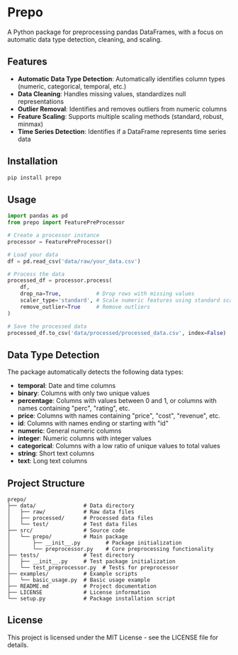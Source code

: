 # Prepo

A Python package for preprocessing pandas DataFrames, with a focus on automatic data type detection, cleaning, and scaling.

## Features

- **Automatic Data Type Detection**: Automatically identifies column types (numeric, categorical, temporal, etc.)
- **Data Cleaning**: Handles missing values, standardizes null representations
- **Outlier Removal**: Identifies and removes outliers from numeric columns
- **Feature Scaling**: Supports multiple scaling methods (standard, robust, minmax)
- **Time Series Detection**: Identifies if a DataFrame represents time series data

## Installation

```bash
pip install prepo
```

## Usage

```python
import pandas as pd
from prepo import FeaturePreProcessor

# Create a processor instance
processor = FeaturePreProcessor()

# Load your data
df = pd.read_csv('data/raw/your_data.csv')

# Process the data
processed_df = processor.process(
    df, 
    drop_na=True,           # Drop rows with missing values
    scaler_type='standard', # Scale numeric features using standard scaling
    remove_outlier=True     # Remove outliers
)

# Save the processed data
processed_df.to_csv('data/processed/processed_data.csv', index=False)
```

## Data Type Detection

The package automatically detects the following data types:

- **temporal**: Date and time columns
- **binary**: Columns with only two unique values
- **percentage**: Columns with values between 0 and 1, or columns with names containing "perc", "rating", etc.
- **price**: Columns with names containing "price", "cost", "revenue", etc.
- **id**: Columns with names ending or starting with "id"
- **numeric**: General numeric columns
- **integer**: Numeric columns with integer values
- **categorical**: Columns with a low ratio of unique values to total values
- **string**: Short text columns
- **text**: Long text columns

## Project Structure

```
prepo/
├── data/               # Data directory
│   ├── raw/            # Raw data files
│   ├── processed/      # Processed data files
│   └── test/           # Test data files
├── src/                # Source code
│   └── prepo/          # Main package
│       ├── __init__.py        # Package initialization
│       └── preprocessor.py    # Core preprocessing functionality
├── tests/              # Test directory
│   ├── __init__.py     # Test package initialization
│   └── test_preprocessor.py  # Tests for preprocessor
├── examples/           # Example scripts
│   └── basic_usage.py  # Basic usage example
├── README.md           # Project documentation
├── LICENSE             # License information
└── setup.py            # Package installation script
```

## License

This project is licensed under the MIT License - see the LICENSE file for details.
